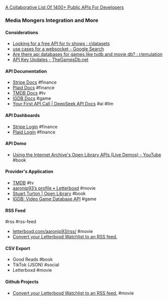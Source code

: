 [A Collaborative List Of 1400+ Public APIs For Developers](https://publicapis.dev/)

### Media Mongers Integration and More
#### Considerations
- [Looking for a free API for tv shows : r/datasets](https://www.reddit.com/r/datasets/comments/73ws2x/looking_for_a_free_api_for_tv_shows/?rdt=62673)
- [use cases for a websocket - Google Search](https://www.google.com/search?q=use+cases+for+a+websocket&oq=use+cases+for+a+websocket&gs_lcrp=EgZjaHJvbWUyBggAEEUYOTIICAEQABgWGB4yCAgCEAAYFhge0gEINDIyMWowajeoAgCwAgA&sourceid=chrome&ie=UTF-8)
- [Are there api databases for games like tvdb and movie db? : r/emulation](https://www.reddit.com/r/emulation/comments/cd00kb/are_there_api_databases_for_games_like_tvdb_and/?rdt=43082)
-  [API Key Updates - TheGamesDb.net](https://forums.thegamesdb.net/viewtopic.php?t=836)

#### API Documentation
- [Stripe Docs](https://docs.stripe.com/keys) #finance 
- [Plaid Docs](https://plaid.com/docs/?_gl=1*1cxvorv*_gcl_au*MjcyOTY4MDQ5LjE3MzcxNDg2MTU.*_ga*MTQ2OTg3NDU5NC4xNzM3MTQ4NjE1*_ga_3V9NV2HMZW*MTczODAxOTU3MC4zLjEuMTczODAxOTU3NC4wLjAuMTI4Mzk4NDA.) #finance 
- [TMDB Docs](https://developer.themoviedb.org/reference/intro/getting-started) #tv
- [IGDB Docs](https://api-docs.igdb.com/?shell#getting-started) #game 
- [Your First API Call | DeepSeek API Docs](https://api-docs.deepseek.com/) #ai #llm

#### API Dashboards
- [Stripe Login](https://dashboard.stripe.com/login?redirect=%2Ftest%2Fevents) #finance 
- [Plaid Login](https://dashboard.plaid.com/signin) #finance

#### API Demo
- [Using the Internet Archive's Open Library APIs (Live Demos) - YouTube](https://www.youtube.com/watch?v=reN_okp2Gq4) #book

#### Provider's Application
- [TMDB](https://www.themoviedb.org/tv) #tv
- [‎aaronjp93’s profile • Letterboxd](https://letterboxd.com/aaronjp93/) #movie
- [Stuart Turton | Open Library](https://openlibrary.org/authors/OL7422803A/Stuart_Turton) #book
- [IGDB: Video Game Database API](https://www.igdb.com/api) #game

#### RSS Feed
#rss #rss-feed
- [letterboxd.com/aaronjp93/rss/](https://letterboxd.com/aaronjp93/rss/) #movie 
- [Convert your Letterboxd Watchlist to an RSS feed.](https://github.com/janw/letterboxd-rss)

#### CSV Export
- Good Reads #book 
- TikTok (JSON) #social
- Letterboxd #movie

#### Github Projects
- [Convert your Letterboxd Watchlist to an RSS feed.](https://github.com/janw/letterboxd-rss) #movie